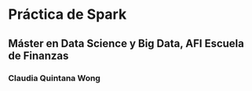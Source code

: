 # Práctica de Spark

## Máster en Data Science y Big Data, AFI Escuela de Finanzas

### Claudia Quintana Wong